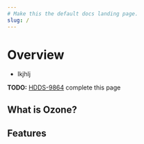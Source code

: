 ```yaml
---
# Make this the default docs landing page.
slug: /
---
```


# Overview

- lkjhlj

**TODO:** [HDDS-9864](https://issues.apache.org/jira/browse/HDDS-9864) complete this page

## What is Ozone?

## Features
